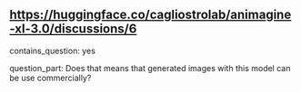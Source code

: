 ## https://huggingface.co/cagliostrolab/animagine-xl-3.0/discussions/6

contains_question: yes

question_part: Does that means that generated images with this model can be use commercially?